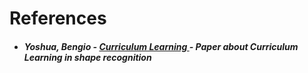 # References

- ##### _Yoshua, Bengio_ - [Curriculum Learning ](https://ronan.collobert.com/pub/2009_curriculum_icml.pdf)- _Paper about Curriculum Learning in shape recognition_